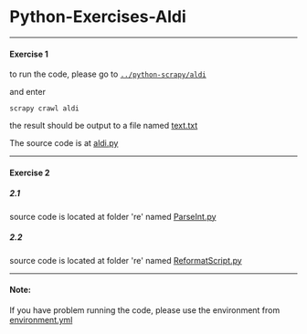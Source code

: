 # Python-Exercises-Aldi
---
#### Exercise 1

to run the code, please go to 
[`../python-scrapy/aldi`](python-scrapy/aldi)

and enter 

`scrapy crawl aldi`

the result should be output to a file named [text.txt](python-scrapy/aldi/text.txt)



The source code is at [aldi.py](python-scrapy/aldi/aldi/spiders/aldi.py)

---
#### Exercise 2

##### 2.1

source code is located at folder 're' named [ParseInt.py](re/ParseInt.py)

##### 2.2

source code is located at folder 're' named [ReformatScript.py](re/ReformatScript.py)

---
#### Note:
If you have problem running the code, please use the environment from [environment.yml](python-scrapy/aldi/environment.yml)
